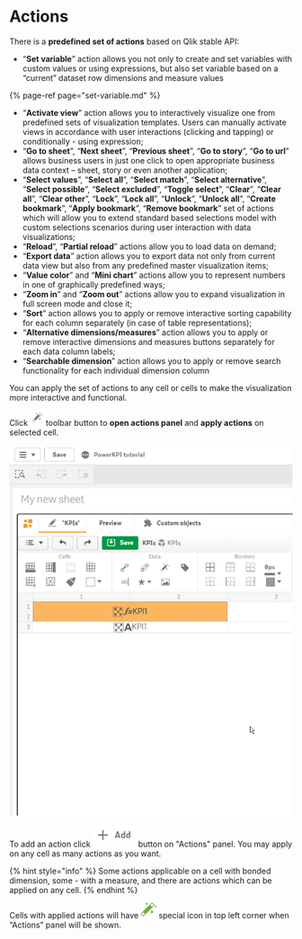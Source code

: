 # Actions


There is a **predefined set of actions** based on Qlik stable API:

* “**Set variable**” action allows you not only to create and set variables with custom values or using expressions, but also set variable based on a “current” dataset row dimensions and measure values

{% page-ref page="set-variable.md" %}

* “**Activate view**” action allows you to interactively visualize one from predefined sets of visualization templates. Users can manually activate views in accordance with user interactions \(clicking and tapping\) or conditionally - using expression;
* “**Go to sheet**”, “**Next sheet**”, “**Previous sheet**”, “**Go to story**”, “**Go to url**” allows business users in just one click to open appropriate business data context – sheet, story or even another application;
* “**Select values**”, “**Select all**”, “**Select match**”, “**Select alternative**”, “**Select possible**”, “**Select excluded**”, “**Toggle select**”, “**Clear**”, “**Clear all**”, “**Clear other**”, “**Lock**”, “**Lock all**”, “**Unlock**”, “**Unlock all**”, “**Create bookmark**”, “**Apply bookmark**”, “**Remove bookmark**” set of actions which will allow you to extend standard based selections model with custom selections scenarios during user interaction with data visualizations;
* “**Reload**”, “**Partial reload**” actions allow you to load data on demand;
* “**Export data**” action allows you to export data not only from current data view but also from any predefined master visualization items;
* “**Value color**” and “**Mini chart**” actions allow you to represent numbers in one of graphically predefined ways;
* “**Zoom in**” and “**Zoom out**” actions allow you to expand visualization in full screen mode and close it;
* “**Sort**” action allows you to apply or remove interactive sorting capability for each column separately \(in case of table representations\);
* “**Alternative dimensions/measures**” action allows you to apply or remove interactive dimensions and measures buttons separately for each data column labels;
* “**Searchable dimension**” action allows you to apply or remove search functionality for each individual dimension column

You can apply the set of actions to any cell or cells to make the visualization more interactive and functional.

Click ![](../.gitbook/assets/image%20%281%29.png)toolbar  button to **open actions panel** and **apply actions** on selected cell.

![](../.gitbook/assets/2019-04-02_15-40-33.gif)

To add an action click ![](../.gitbook/assets/image%20%285%29.png)button on "Actions" panel. You may apply on any cell as many actions as you want.

{% hint style="info" %}
Some actions applicable on a cell with bonded dimension, some - with a measure, and there are actions which can be applied on any cell.
{% endhint %}

Cells with applied actions will have ![](../.gitbook/assets/image%20%2867%29.png)special icon in top left corner when “Actions” panel will be shown.



